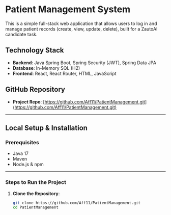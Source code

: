 # Patient Management System

This is a simple full-stack web application that allows users to log in and manage patient records (create, view, update, delete), built for a ZautoAI candidate task.

## Technology Stack

- **Backend**: Java Spring Boot, Spring Security (JWT), Spring Data JPA  
- **Database**: In-Memory SQL (H2)  
- **Frontend**: React, React Router, HTML, JavaScript

## GitHub Repository

- **Project Repo**: [https://github.com/Aff11/PatientManagement.git](https://github.com/Aff11/PatientManagement.git)

---

## Local Setup & Installation

### Prerequisites

- Java 17  
- Maven  
- Node.js & npm

---

### Steps to Run the Project

1. **Clone the Repository**:
   ```sh
   git clone https://github.com/Aff11/PatientManagement.git
   cd PatientManagement
